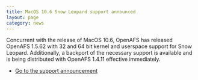 ```yaml
---
title: MacOS 10.6 Snow Leopard support announced
layout: page
category: news
---
```



Concurrent with the release of MacOS 10.6, OpenAFS has released OpenAFS
1.5.62 with 32 and 64 bit kernel and userspace support for Snow Leopard.
Additionally, a backport of the necessary support is available and is
being distributed with OpenAFS 1.4.11 effective immediately.

-   [Go to the support announcement](/pipermail/openafs-announce/2009/000304.html)

